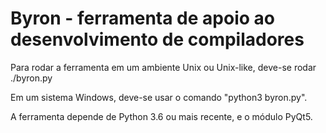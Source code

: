 # Byron - ferramenta de apoio ao desenvolvimento de compiladores

Para rodar a ferramenta em um ambiente Unix ou Unix-like, deve-se rodar ./byron.py

Em um sistema Windows, deve-se usar o comando "python3 byron.py".

A ferramenta depende de Python 3.6 ou mais recente, e o módulo PyQt5.
